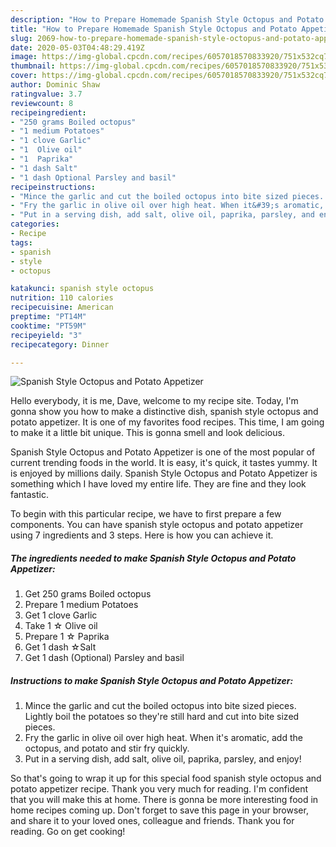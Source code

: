 ```yaml
---
description: "How to Prepare Homemade Spanish Style Octopus and Potato Appetizer"
title: "How to Prepare Homemade Spanish Style Octopus and Potato Appetizer"
slug: 2069-how-to-prepare-homemade-spanish-style-octopus-and-potato-appetizer
date: 2020-05-03T04:48:29.419Z
image: https://img-global.cpcdn.com/recipes/6057018570833920/751x532cq70/spanish-style-octopus-and-potato-appetizer-recipe-main-photo.jpg
thumbnail: https://img-global.cpcdn.com/recipes/6057018570833920/751x532cq70/spanish-style-octopus-and-potato-appetizer-recipe-main-photo.jpg
cover: https://img-global.cpcdn.com/recipes/6057018570833920/751x532cq70/spanish-style-octopus-and-potato-appetizer-recipe-main-photo.jpg
author: Dominic Shaw
ratingvalue: 3.7
reviewcount: 8
recipeingredient:
- "250 grams Boiled octopus"
- "1 medium Potatoes"
- "1 clove Garlic"
- "1  Olive oil"
- "1  Paprika"
- "1 dash Salt"
- "1 dash Optional Parsley and basil"
recipeinstructions:
- "Mince the garlic and cut the boiled octopus into bite sized pieces. Lightly boil the potatoes so they&#39;re still hard and cut into bite sized pieces."
- "Fry the garlic in olive oil over high heat. When it&#39;s aromatic, add the octopus, and potato and stir fry quickly."
- "Put in a serving dish, add salt, olive oil, paprika, parsley, and enjoy!"
categories:
- Recipe
tags:
- spanish
- style
- octopus

katakunci: spanish style octopus 
nutrition: 110 calories
recipecuisine: American
preptime: "PT14M"
cooktime: "PT59M"
recipeyield: "3"
recipecategory: Dinner

---
```



![Spanish Style Octopus and Potato Appetizer](https://img-global.cpcdn.com/recipes/6057018570833920/751x532cq70/spanish-style-octopus-and-potato-appetizer-recipe-main-photo.jpg)

Hello everybody, it is me, Dave, welcome to my recipe site. Today, I'm gonna show you how to make a distinctive dish, spanish style octopus and potato appetizer. It is one of my favorites food recipes. This time, I am going to make it a little bit unique. This is gonna smell and look delicious.



Spanish Style Octopus and Potato Appetizer is one of the most popular of current trending foods in the world. It is easy, it's quick, it tastes yummy. It is enjoyed by millions daily. Spanish Style Octopus and Potato Appetizer is something which I have loved my entire life. They are fine and they look fantastic.


To begin with this particular recipe, we have to first prepare a few components. You can have spanish style octopus and potato appetizer using 7 ingredients and 3 steps. Here is how you can achieve it.

<!--inarticleads1-->

##### The ingredients needed to make Spanish Style Octopus and Potato Appetizer:

1. Get 250 grams Boiled octopus
1. Prepare 1 medium Potatoes
1. Get 1 clove Garlic
1. Take 1 ☆ Olive oil
1. Prepare 1 ☆ Paprika
1. Get 1 dash ☆Salt
1. Get 1 dash (Optional) Parsley and basil




<!--inarticleads2-->

##### Instructions to make Spanish Style Octopus and Potato Appetizer:

1. Mince the garlic and cut the boiled octopus into bite sized pieces. Lightly boil the potatoes so they&#39;re still hard and cut into bite sized pieces.
1. Fry the garlic in olive oil over high heat. When it&#39;s aromatic, add the octopus, and potato and stir fry quickly.
1. Put in a serving dish, add salt, olive oil, paprika, parsley, and enjoy!




So that's going to wrap it up for this special food spanish style octopus and potato appetizer recipe. Thank you very much for reading. I'm confident that you will make this at home. There is gonna be more interesting food in home recipes coming up. Don't forget to save this page in your browser, and share it to your loved ones, colleague and friends. Thank you for reading. Go on get cooking!
